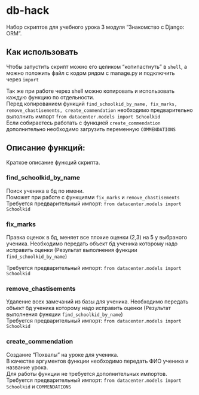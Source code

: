 # db-hack

Набор скриптов для учебного урока  3 модуля “Знакомство с Django: ORM”.

## Как использовать

Чтобы запустить скрипт можно его целиком “копипастнуть” в `shell`, а можно положить файл с кодом рядом с manage.py и подключить через `import`

Так же при работе через shell можно копировать и использовать каждую функцию по отдельности.  
Перед копированием функций `find_schoolkid_by_name, fix_marks, remove_chastisements, create_commendation` необходимо предварительно выполнить импорт `from datacenter.models import Schoolkid`  
Если собираетесь работать с функцией `create_commendation` дополнительно необходимо загрузить переменную `COMMENDATIONS`

## Описание функций:

Краткое описание функций скрипта.

### find_schoolkid_by_name

Поиск ученика в бд по имени.  
Поможет при работе с функциями `fix_marks` и `remove_chastisements`  
Требуется предварительный импорт: `from datacenter.models import Schoolkid`

### fix_marks

Правка оценок в бд, меняет все плохие оценки (2,3) на 5 у выбраного ученика. 
Необходимо передать объект бд ученика которому надо исправить оценки (Результат выполнения функции `find_schoolkid_by_name`)

Требуется предварительный импорт: `from datacenter.models import Schoolkid`

### remove_chastisements

Удаление всех замечаний из базы для ученика.
Необходимо передать объект бд ученика которому надо исправить оценки (Результат выполнения функции `find_schoolkid_by_name`)  
Требуется предварительный импорт: `from datacenter.models import Schoolkid`

### create_commendation

Создание “Похвалы” на уроке для ученика.  
В качестве аргументов функции необходимо передать ФИО ученика и название урока.  
Для работы функции не требуется дополнительных импортов.  
Требуется предварительный импорт: `from datacenter.models import Schoolkid` и `COMMENDATIONS`
